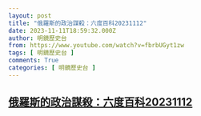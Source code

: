 ```yaml
---
layout: post
title: "俄羅斯的政治謀殺：六度百科20231112"
date: 2023-11-11T18:59:32.000Z
author: 明鏡歷史台
from: https://www.youtube.com/watch?v=fbrbUGyt1zw
tags: [ 明鏡歷史台 ]
comments: True
categories: [ 明鏡歷史台 ]
---
```

<!--1699729172000-->
[俄羅斯的政治謀殺：六度百科20231112](https://www.youtube.com/watch?v=fbrbUGyt1zw)
------

<div>

</div>
